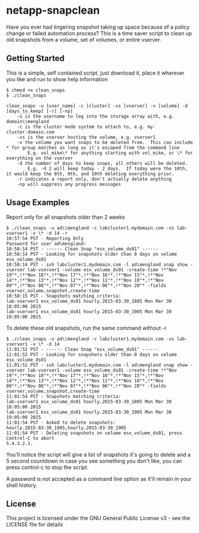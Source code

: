 # netapp-snapclean
Have you ever had lingering snapshot taking up space because of a policy change or failed automation process?  This is a time saver script to clean up old snapshots from a volume, set of volumes, or entire vserver.

## Getting Started
This is a simple, self contained script, just download it, place it wherever you like and run to show help information

```
$ chmod +x clean_snaps
$ ./clean_snaps

clean_snaps -u [user_name] -c [cluster] -vs [vserver] -v [volume] -d [days_to_keep] [-r] [-np]
	-u is the username to log into the storage array with, e.g. domain\\mengland
	-c is the cluster mode system to attach to, e.g. my-cluster.domain.com
	-vs is the vserver hosting the volume, e.g. vserver1
	-v the volume you want snaps to be deleted from.  This can include * for group matches as long as it's escaped from the command line
		E.g. vol_mike\* for anything starting with vol_mike, or \* for everything on the vserver
	-d the number of days to keep snaps, all others will be deleted.
		E.g. -d 2 will keep today - 2 days.  If today were the 10th, it would keep the 8th, 9th, and 10th deleting everything prior.
	-r indicates a report only, don't actually delete anything
	-np will suppress any progress messages

```

## Usage Examples
Report only for all snapshots older than 2 weeks
```
$ ./clean_snaps -u ad\\mengland -c labcluster1.mydomain.com -vs lab-vserver1 -v \* -d 14 -r
10:57:54 PST - Reporting Only
Password for user ad\mengland:
10:58:14 PST - ------ Clean Snap "esx_volume_ds01" ------
10:58:14 PST - Looking for snapshots older than 0 days on volume esx_volume_ds01
10:58:14 PST - ssh labcluster1.mydomain.com -l ad\mengland snap show -vserver lab-vserver1 -volume esx_volume_ds01 -create-time !*"Nov 19"*,!*"Nov 18"*,!*"Nov 17"*,!*"Nov 16"*,!*"Nov 15"*,!*"Nov 14"*,!*"Nov 13"*,!*"Nov 12"*,!*"Nov 11"*,!*"Nov 10"*,!*"Nov 09"*,!*"Nov 08"*,!*"Nov 07"*,!*"Nov 06"*,!*"Nov 20"* -fields vserver,volume,snapshot,create-time
10:58:15 PST - Snapshots matching criteria:
lab-vserver1 esx_volume_ds01 hourly.2015-03-30_1805 Mon Mar 30 18:05:00 2015 
lab-vserver1 esx_volume_ds01 hourly.2015-03-30_1905 Mon Mar 30 19:05:00 2015 
```
To delete these old snapshots, run the same command without -r
```
$ ./clean_snaps -u ad\\mengland -c labcluster1.mydomain.com -vs lab-vserver1 -v \* -d 14
11:01:52 PST - ------ Clean Snap "esx_volume_ds01" ------
11:01:52 PST - Looking for snapshots older than 0 days on volume esx_volume_ds01
11:01:52 PST - ssh labcluster1.mydomain.com -l ad\mengland snap show -vserver lab-vserver1 -volume esx_volume_ds01 -create-time !*"Nov 19"*,!*"Nov 18"*,!*"Nov 17"*,!*"Nov 16"*,!*"Nov 15"*,!*"Nov 14"*,!*"Nov 13"*,!*"Nov 12"*,!*"Nov 11"*,!*"Nov 10"*,!*"Nov 09"*,!*"Nov 08"*,!*"Nov 07"*,!*"Nov 06"*,!*"Nov 20"* -fields vserver,volume,snapshot,create-time
11:01:54 PST - Snapshots matching criteria:
lab-vserver1 esx_volume_ds01 hourly.2015-03-30_1805 Mon Mar 30 18:05:00 2015 
lab-vserver1 esx_volume_ds01 hourly.2015-03-30_1905 Mon Mar 30 19:05:00 2015 
11:01:54 PST - Asked to delete snapshots:
hourly.2015-03-30_1805,hourly.2015-03-30_1905
11:01:54 PST - Deleting snapshots on volume esx_volume_ds01, press Control-C to abort
5.4.3.2.1.
```
You'll notice the script will give a list of snapshots it's going to delete and a 5 second countdown in case you see something you don't like, you can press control-c to stop the script.

A password is not accepted as a command line option as it'll remain in your shell history.

## License
This project is licensed under the GNU General Public License v3 - see the LICENSE file for details
